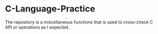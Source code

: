 # C-Language-Practice
The repository is a miscellaneous functions that is used to cross-check C API or operations as I expected.
